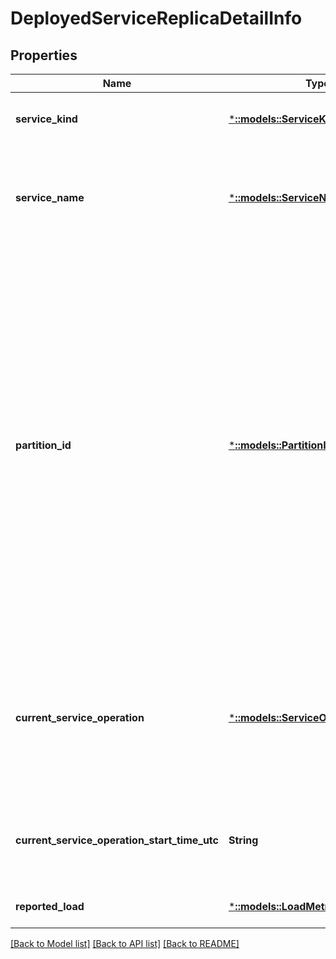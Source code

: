 # DeployedServiceReplicaDetailInfo

## Properties
Name | Type | Description | Notes
------------ | ------------- | ------------- | -------------
**service_kind** | [***::models::ServiceKind**](ServiceKind.md) | The kind of service (Stateless or Stateful). | [default to null]
**service_name** | [***::models::ServiceName**](ServiceName.md) | Full hierarchical name of the service in URI format starting with &#x60;fabric:&#x60;. | [optional] [default to null]
**partition_id** | [***::models::PartitionId**](PartitionId.md) | An internal ID used by Service Fabric to uniquely identify a partition. This is a randomly generated GUID when the service was created. The partition ID is unique and does not change for the lifetime of the service. If the same service was deleted and recreated the IDs of its partitions would be different. | [optional] [default to null]
**current_service_operation** | [***::models::ServiceOperationName**](ServiceOperationName.md) | Specifies the current active life-cycle operation on a stateful service replica or stateless service instance. | [optional] [default to null]
**current_service_operation_start_time_utc** | **String** | The start time of the current service operation in UTC format. | [optional] [default to null]
**reported_load** | [***::models::LoadMetricReportInfoList**](LoadMetricReportInfoList.md) | List of load reported by replica. | [optional] [default to null]

[[Back to Model list]](../README.md#documentation-for-models) [[Back to API list]](../README.md#documentation-for-api-endpoints) [[Back to README]](../README.md)


